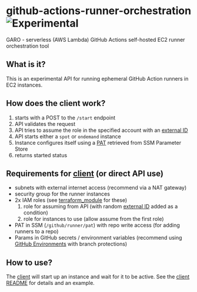 # github-actions-runner-orchestration ![Experimental](https://img.shields.io/badge/Status-Experimental-orange.svg)
GARO - serverless (AWS Lambda) GitHub Actions self-hosted EC2 runner orchestration tool

## What is it?
This is an experimental API for running ephemeral GitHub Action runners in EC2 instances.

## How does the client work?
1. starts with a POST to the `/start` endpoint
2. API validates the request
3. API tries to assume the role in the specified account with an [external ID]
4. API starts either a `spot` or `ondemand` instance
5. Instance configures itself using a [PAT](https://docs.github.com/en/github/authenticating-to-github/creating-a-personal-access-token) retrieved from SSM Parameter Store
6. returns started status

## Requirements for [client] (or direct API use)
- subnets with external internet access (recommend via a NAT gateway)
- security group for the runner instances
- 2x IAM roles (see [terraform_module](terraform_module/) for these)
    1. role for assuming from API (with random [external ID] added as a condition)
    2. role for instances to use (allow assume from the first role)
- PAT in SSM (`/github/runner/pat`) with repo write access (for adding runners to a repo)
- Params in GitHub secrets / environment variables (recommend using [GitHub Environments](https://docs.github.com/en/actions/reference/environments) with branch protections) 

## How to use?

The [client] will start up an instance and wait for it to be active. See the [client README](client/README.md) for details and an example.


[external ID]: https://docs.aws.amazon.com/IAM/latest/UserGuide/id_roles_create_for-user_externalid.html
[client]: client/

